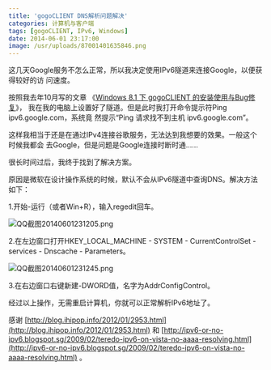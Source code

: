 ```yaml
---
title: 'gogoCLIENT DNS解析问题解决'
categories: 计算机与客户端
tags: [gogoCLIENT, IPv6, Windows]
date: 2014-06-01 23:17:00
image: /usr/uploads/87001401635846.png
---
```


这几天Google服务不怎么正常，所以我决定使用IPv6隧道来连接Google，以便获得较好的访
问速度。

按照我去年10月写的文章
《[Windows 8.1 下 gogoCLIENT 的安装使用与Bug修复](/article/modify-computer/windows-8-1-gogoclient-install-repair-bug.lantian)》，
我在我的电脑上设置好了隧道。但是此时我打开命令提示符Ping ipv6.google.com，系统竟
然提示“Ping 请求找不到主机 ipv6.google.com”。

这样我相当于还是在通过IPv4连接谷歌服务，无法达到我想要的效果。一般这个时候我都会
去Google，但是问题是Google连接时断时通……

很长时间过后，我终于找到了解决方案。

原因是微软在设计操作系统的时候，默认不会从IPv6隧道中查询DNS。解决方法如下：

1.开始-运行（或者Win+R），输入regedit回车。

<img src="/usr/uploads/87001401635846.png" style="float:none;" title="QQ截图20140601231205.png"/>

2.在左边窗口打开HKEY_LOCAL_MACHINE - SYSTEM - CurrentControlSet - services -
Dnscache - Parameters。

<img src="/usr/uploads/57211401635846.png" title="QQ截图20140601231245.png" style="white-space: normal; float: none;"/><br/>

3.在右边窗口右键新建-DWORD值，名字为AddrConfigControl。

经过以上操作，无需重启计算机，你就可以正常解析IPv6地址了。

感谢
[http://blog.ihipop.info/2012/01/2953.html](http://blog.ihipop.info/2012/01/2953.html)
和
[http://ipv6-or-no-ipv6.blogspot.sg/2009/02/teredo-ipv6-on-vista-no-aaaa-resolving.html](http://ipv6-or-no-ipv6.blogspot.sg/2009/02/teredo-ipv6-on-vista-no-aaaa-resolving.html)
。
